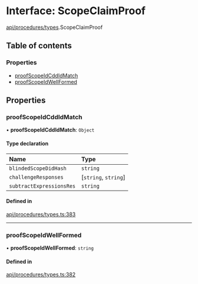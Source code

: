 # Interface: ScopeClaimProof

[api/procedures/types](../wiki/api.procedures.types).ScopeClaimProof

## Table of contents

### Properties

- [proofScopeIdCddIdMatch](../wiki/api.procedures.types.ScopeClaimProof#proofscopeidcddidmatch)
- [proofScopeIdWellFormed](../wiki/api.procedures.types.ScopeClaimProof#proofscopeidwellformed)

## Properties

### proofScopeIdCddIdMatch

• **proofScopeIdCddIdMatch**: `Object`

#### Type declaration

| Name | Type |
| :------ | :------ |
| `blindedScopeDidHash` | `string` |
| `challengeResponses` | [`string`, `string`] |
| `subtractExpressionsRes` | `string` |

#### Defined in

[api/procedures/types.ts:383](https://github.com/PolymeshAssociation/polymesh-sdk/blob/3d14e829/src/api/procedures/types.ts#L383)

___

### proofScopeIdWellFormed

• **proofScopeIdWellFormed**: `string`

#### Defined in

[api/procedures/types.ts:382](https://github.com/PolymeshAssociation/polymesh-sdk/blob/3d14e829/src/api/procedures/types.ts#L382)
